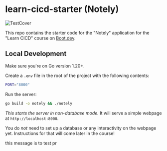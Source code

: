 # learn-cicd-starter (Notely)
![TestCover](https://github.com/The-fthe/learn-cicd-starter/actions/workflows/ci.yml/badge.svg)

This repo contains the starter code for the "Notely" application for the "Learn CICD" course on [Boot.dev](https://boot.dev).

## Local Development

Make sure you're on Go version 1.20+.

Create a `.env` file in the root of the project with the following contents:

```bash
PORT="8000"
```

Run the server:

```bash
go build -o notely && ./notely
```

*This starts the server in non-database mode.* It will serve a simple webpage at `http://localhost:8000`.


You do *not* need to set up a database or any interactivity on the webpage yet. Instructions for that will come later in the course!


this message is to test pr

